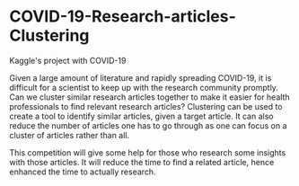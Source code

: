 # COVID-19-Research-articles-Clustering
Kaggle's project with COVID-19

Given a large amount of literature and rapidly spreading COVID-19, it is difficult for a scientist to keep up with the research community promptly. Can we cluster similar research articles together to make it easier for health professionals to find relevant research articles? Clustering can be used to create a tool to identify similar articles, given a target article. It can also reduce the number of articles one has to go through as one can focus on a cluster of articles rather than all.

This competition will give some help for those who research some insights with those articles. It will reduce the time to find a related article, hence enhanced the time to actually research.
